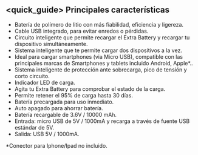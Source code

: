 ## <quick_guide> Principales características
* Batería de polímero de litio con más fiabilidad, eficiencia y ligereza.
* Cable USB integrado, para evitar enredos o pérdidas.
* Circuito inteligente que permite recargar el Extra Battery y recargar tu dispositivo simultáneamente.
* Sistema inteligente que te permite cargar dos dispositivos a la vez.
* Ideal para cargar smartphones (via Micro USB), compatible con las principales marcas de Smartphones y tablets incluido Android, Apple*..
* Sistema inteligente de protección ante sobrecarga, pico de tensión y corto circuito.
* Indicador LED de carga.
* Agita tu Extra Battery para comprobar el estado de la carga.
* Permite retener el 95% de carga hasta 30 dí­as.
* Baterí­a precargada para uso inmediato.
* Auto apagado para ahorrar batería.
* Batería recargable de 3.6V / 10000 mAh.
* Entrada: micro USB de 5V / 1000mA y recarga a través de fuente USB estándar de 5V.
* Salida: USB 5V / 1000mA.


*Conector para Iphone/Ipad no incluido.

